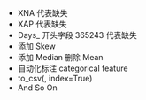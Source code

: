 - XNA 代表缺失
- XAP 代表缺失
- Days_ 开头字段 365243 代表缺失
- 添加 Skew
- 添加 Median 删除 Mean
- 自动化标注 categorical feature
- to_csv(, index=True)
- And So On